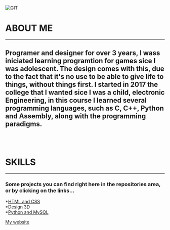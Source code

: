 ![GIT](https://user-images.githubusercontent.com/44125966/125362857-fce44900-e345-11eb-8d3d-3336aabcf03e.jpg)


# ABOUT ME
------
## Programer and designer for over 3 years, I wass iniciated learning programtion for games sice I was adolescent.   The design comes with this, due to the fact that it's no use to be able to give life to things, without things first.      I started in 2017 the college that I wanted sice I was a child, electronic Engineering, in this course I learned several programming languages, such as C, C++, Python and Assembly, along with the programming paradigms.
<br> 
<br>

# SKILLS
-------
### Some projects you can find right here in the repositories area, or by clicking on the links...
*[HTML and CSS](https://github.com/Kallarari/JVM_SITE) <br>
*[Design 3D](https://www.artstation.com/kallarari) <br>
*[Python and MySQL](https://github.com/Kallarari/aplica-o-pyton) <br>

[My website](https://site-modelo-seven.vercel.app/) <br>


